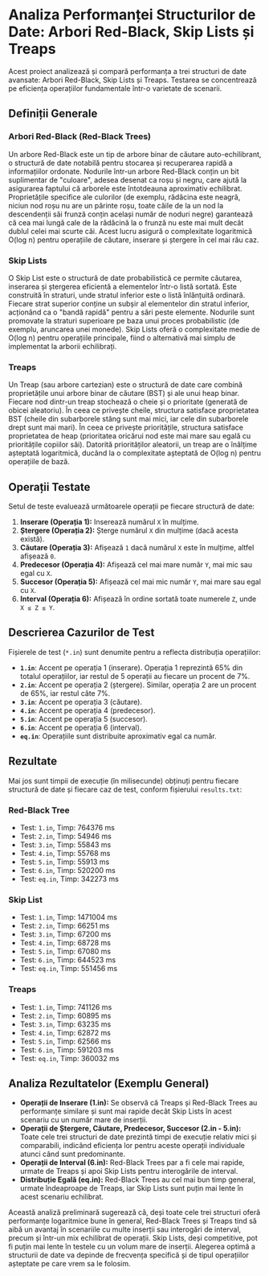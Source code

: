 # Analiza Performanței Structurilor de Date: Arbori Red-Black, Skip Lists și Treaps

Acest proiect analizează și compară performanța a trei structuri de date avansate: Arbori Red-Black, Skip Lists și Treaps. Testarea se concentrează pe eficiența operațiilor fundamentale într-o varietate de scenarii.

## Definiții Generale

### Arbori Red-Black (Red-Black Trees)
Un arbore Red-Black este un tip de arbore binar de căutare auto-echilibrant, o structură de date notabilă pentru stocarea și recuperarea rapidă a informațiilor ordonate. Nodurile într-un arbore Red-Black conțin un bit suplimentar de "culoare", adesea desenat ca roșu și negru, care ajută la asigurarea faptului că arborele este întotdeauna aproximativ echilibrat. Proprietățile specifice ale culorilor (de exemplu, rădăcina este neagră, niciun nod roșu nu are un părinte roșu, toate căile de la un nod la descendenții săi frunză conțin același număr de noduri negre) garantează că cea mai lungă cale de la rădăcină la o frunză nu este mai mult decât dublul celei mai scurte căi. Acest lucru asigură o complexitate logaritmică O(log n) pentru operațiile de căutare, inserare și ștergere în cel mai rău caz.

### Skip Lists
O Skip List este o structură de date probabilistică ce permite căutarea, inserarea și ștergerea eficientă a elementelor într-o listă sortată. Este construită în straturi, unde stratul inferior este o listă înlănțuită ordinară. Fiecare strat superior conține un subșir al elementelor din stratul inferior, acționând ca o "bandă rapidă" pentru a sări peste elemente. Nodurile sunt promovate la straturi superioare pe baza unui proces probabilistic (de exemplu, aruncarea unei monede). Skip Lists oferă o complexitate medie de O(log n) pentru operațiile principale, fiind o alternativă mai simplu de implementat la arborii echilibrați.

### Treaps
Un Treap (sau arbore cartezian) este o structură de date care combină proprietățile unui arbore binar de căutare (BST) și ale unui heap binar. Fiecare nod dintr-un treap stochează o cheie și o prioritate (generată de obicei aleatoriu). În ceea ce privește cheile, structura satisface proprietatea BST (cheile din subarborele stâng sunt mai mici, iar cele din subarborele drept sunt mai mari). În ceea ce privește prioritățile, structura satisface proprietatea de heap (prioritatea oricărui nod este mai mare sau egală cu prioritățile copiilor săi). Datorită priorităților aleatorii, un treap are o înălțime așteptată logaritmică, ducând la o complexitate așteptată de O(log n) pentru operațiile de bază.

## Operații Testate

Setul de teste evaluează următoarele operații pe fiecare structură de date:

1.  **Inserare (Operația 1):** Inserează numărul `X` în mulțime.
2.  **Ștergere (Operația 2):** Șterge numărul `X` din mulțime (dacă acesta există).
3.  **Căutare (Operația 3):** Afișează `1` dacă numărul `X` este în mulțime, altfel afișează `0`.
4.  **Predecesor (Operația 4):** Afișează cel mai mare număr `Y`, mai mic sau egal cu `X`.
5.  **Succesor (Operația 5):** Afișează cel mai mic număr `Y`, mai mare sau egal cu `X`.
6.  **Interval (Operația 6):** Afișează în ordine sortată toate numerele `Z`, unde `X ≤ Z ≤ Y`.

## Descrierea Cazurilor de Test

Fișierele de test (`*.in`) sunt denumite pentru a reflecta distribuția operațiilor:

* **`1.in`**: Accent pe operația 1 (inserare). Operația 1 reprezintă 65% din totalul operațiilor, iar restul de 5 operații au fiecare un procent de 7%.
* **`2.in`**: Accent pe operația 2 (ștergere). Similar, operația 2 are un procent de 65%, iar restul câte 7%.
* **`3.in`**: Accent pe operația 3 (căutare).
* **`4.in`**: Accent pe operația 4 (predecesor).
* **`5.in`**: Accent pe operația 5 (succesor).
* **`6.in`**: Accent pe operația 6 (interval).
* **`eq.in`**: Operațiile sunt distribuite aproximativ egal ca număr.

## Rezultate

Mai jos sunt timpii de execuție (în milisecunde) obținuți pentru fiecare structură de date și fiecare caz de test, conform fișierului `results.txt`:

### Red-Black Tree
* Test: `1.in`, Timp: 764376 ms
* Test: `2.in`, Timp: 54946 ms
* Test: `3.in`, Timp: 55843 ms
* Test: `4.in`, Timp: 55768 ms
* Test: `5.in`, Timp: 55913 ms
* Test: `6.in`, Timp: 520200 ms
* Test: `eq.in`, Timp: 342273 ms

### Skip List
* Test: `1.in`, Timp: 1471004 ms
* Test: `2.in`, Timp: 66251 ms
* Test: `3.in`, Timp: 67200 ms
* Test: `4.in`, Timp: 68728 ms
* Test: `5.in`, Timp: 67080 ms
* Test: `6.in`, Timp: 644523 ms
* Test: `eq.in`, Timp: 551456 ms

### Treaps
* Test: `1.in`, Timp: 741126 ms
* Test: `2.in`, Timp: 60895 ms
* Test: `3.in`, Timp: 63235 ms
* Test: `4.in`, Timp: 62872 ms
* Test: `5.in`, Timp: 62566 ms
* Test: `6.in`, Timp: 591203 ms
* Test: `eq.in`, Timp: 360032 ms

## Analiza Rezultatelor (Exemplu General)

* **Operații de Inserare (1.in):** Se observă că Treaps și Red-Black Trees au performanțe similare și sunt mai rapide decât Skip Lists în acest scenariu cu un număr mare de inserții.
* **Operații de Ștergere, Căutare, Predecesor, Succesor (2.in - 5.in):** Toate cele trei structuri de date prezintă timpi de execuție relativ mici și comparabili, indicând eficiența lor pentru aceste operații individuale atunci când sunt predominante.
* **Operații de Interval (6.in):** Red-Black Trees par a fi cele mai rapide, urmate de Treaps și apoi Skip Lists pentru interogările de interval.
* **Distribuție Egală (eq.in):** Red-Black Trees au cel mai bun timp general, urmate îndeaproape de Treaps, iar Skip Lists sunt puțin mai lente în acest scenariu echilibrat.

Această analiză preliminară sugerează că, deși toate cele trei structuri oferă performanțe logaritmice bune în general, Red-Black Trees și Treaps tind să aibă un avantaj în scenariile cu multe inserții sau interogări de interval, precum și într-un mix echilibrat de operații. Skip Lists, deși competitive, pot fi puțin mai lente în testele cu un volum mare de inserții. Alegerea optimă a structurii de date va depinde de frecvența specifică și de tipul operațiilor așteptate pe care vrem sa le folosim.